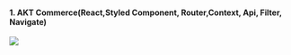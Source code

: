 <h4>1. AKT Commerce(React,Styled Component, Router,Context, Api, Filter, Navigate) </h4>

<a href="https://steady-conkies-f62e11.netlify.app/" target="blank"><img src="https://i.ibb.co/2PHyDjG/3.png" ></a>
